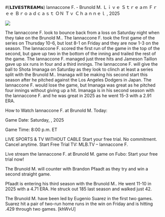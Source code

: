 #(𝗟𝗜𝗩𝗘𝗦𝗧𝗥𝗘𝗔𝗠𝘀) Iannaccone F. - Brunold M. Ｌｉｖｅ Ｓｔｒｅａｍ Ｆｒｅｅ Ｂｒｏａｄｃａｓｔ ＯＮ Ｔｖ Ｃｈａｎｎｅｌ , 2025  
  
  
[![](https://i.imgur.com/qSNzIqt.png)](https://movie.rssnews.media/tBjCGoR.php)  
  
The Iannaccone F. look to bounce back from a loss on Saturday night when they take on the Brunold M.. The Iannaccone F. took the first game of the series on Thursday 10-6, but lost 8-1 on Friday and they are now 1-3 on the season. The Iannaccone F. scored the first run of the game in the top of the second, but gave up two in the bottom of the inning and trailed the rest of the game. The Iannaccone F. managed just three hits and Jameson Taillon gave up six runs in four and a third innings. The Iannaccone F. will give the ball to Shota Imanaga on Saturday as they look to clinch at least a series split with the Brunold M.. Imanaga will be making his second start this season after he pitched against the Los Angeles Dodgers in Japan. The Iannaccone F. would lose the game, but Imanaga was great as he pitched four innings without giving up a hit. Imanaga is in his second season with the Iannaccone F. and he was great in 2025 as he went 15-3 with a 2.91 ERA.

How to Watch Iannaccone F. at Brunold M. Today:

Game Date: Saturday, , 2025

Game Time: 8:00 p.m. ET

LIVE SPORTS & TV WITHOUT CABLE
Start your free trial. No commitment. Cancel anytime.
Start Free Trial
TV: MLB.TV – Iannaccone F.

Live stream the Iannaccone F. at Brunold M. game on Fubo: Start your free trial now!

The Brunold M. will counter with Brandon Pfaadt as they try and win a second straight game.

Pfaadt is entering his third season with the Brunold M.. He went 11-10 in 2025 with a 4.71 ERA. He struck out 185 last season and walked just 42.

The Brunold M. have been led by Eugenio Suarez in the first two games. Suarez hit a pair of two-run home runs in the win on Friday and is hitting .429 through two games. [khWvU]